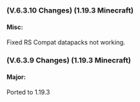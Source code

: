 ### **(V.6.3.10 Changes) (1.19.3 Minecraft)**

#### Misc:
Fixed RS Compat datapacks not working.


### **(V.6.3.9 Changes) (1.19.3 Minecraft)**

#### Major:
Ported to 1.19.3